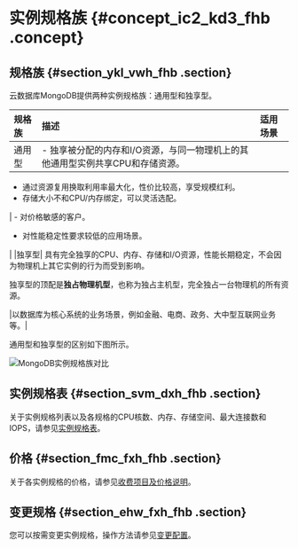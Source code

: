 # 实例规格族 {#concept_ic2_kd3_fhb .concept}

## 规格族 {#section_ykl_vwh_fhb .section}

云数据库MongoDB提供两种实例规格族：通用型和独享型。

|规格族|描述|适用场景|
|:--|:-|:---|
|通用型| -   独享被分配的内存和I/O资源，与同一物理机上的其他通用型实例共享CPU和存储资源。
-   通过资源复用换取利用率最大化，性价比较高，享受规模红利。
-   存储大小不和CPU/内存绑定，可以灵活选配。

 | -   对价格敏感的客户。
-   对性能稳定性要求较低的应用场景。

 |
|独享型| 具有完全独享的CPU、内存、存储和I/O资源，性能长期稳定，不会因为物理机上其它实例的行为而受到影响。

 独享型的顶配是**独占物理机型**，也称为独占主机型，完全独占一台物理机的所有资源。

 |以数据库为核心系统的业务场景，例如金融、电商、政务、大中型互联网业务等。|

通用型和独享型的区别如下图所示。

![MongoDB实例规格族对比](http://static-aliyun-doc.oss-cn-hangzhou.aliyuncs.com/assets/img/149733/156222482541619_zh-CN.png)

## 实例规格表 {#section_svm_dxh_fhb .section}

关于实例规格列表以及各规格的CPU核数、内存、存储空间、最大连接数和IOPS，请参见[实例规格表](intl.zh-CN/产品简介/实例规格表.md#)。

## 价格 {#section_fmc_fxh_fhb .section}

关于各实例规格的价格，请参见[收费项目及价格说明](../../../../intl.zh-CN/产品定价/收费项目及价格说明.md#)。

## 变更规格 {#section_ehw_fxh_fhb .section}

您可以按需变更实例规格，操作方法请参见[变更配置](../../../../intl.zh-CN/用户指南/实例管理/变更配置.md#)。

